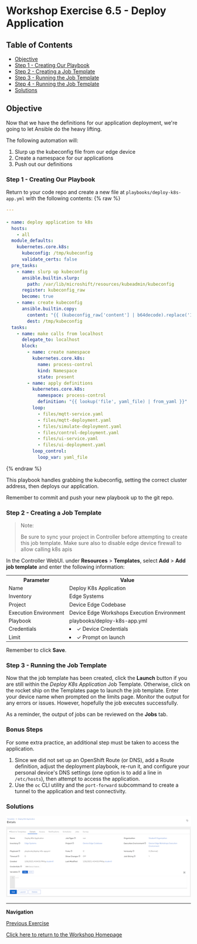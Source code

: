 # Workshop Exercise 6.5 - Deploy Application

## Table of Contents

* [Objective](#objective)
* [Step 1 - Creating Our Playbook](#step-1---creating-our-playbook)
* [Step 2 - Creating a Job Template](#step-2---creating-a-job-template)
* [Step 3 - Running the Job Template](#step-3---running-the-job-template)
* [Step 4 - Running the Job Template](#step-4---running-the-job-template)
* [Solutions](#solutions)

## Objective

Now that we have the definitions for our application deployment, we're going to let Ansible do the heavy lifting.

The following automation will:
1. Slurp up the kubeconfig file from our edge device
2. Create a namespace for our applications
3. Push out our definitions

### Step 1 - Creating Our Playbook

Return to your code repo and create a new file at `playbooks/deploy-k8s-app.yml` with the following contents:
{% raw %}
```yaml
---

- name: deploy application to k8s
  hosts:
    - all
  module_defaults:
    kubernetes.core.k8s:
      kubeconfig: /tmp/kubeconfig
      validate_certs: false
  pre_tasks:
    - name: slurp up kubeconfig
      ansible.builtin.slurp:
        path: /var/lib/microshift/resources/kubeadmin/kubeconfig
      register: kubeconfig_raw
      become: true
    - name: create kubeconfig
      ansible.builtin.copy:
        content: "{{ (kubeconfig_raw['content'] | b64decode).replace('127.0.0.1', ansible_host) }}"
        dest: /tmp/kubeconfig
  tasks:
    - name: make calls from localhost
      delegate_to: localhost
      block:
        - name: create namespace
          kubernetes.core.k8s:
            name: process-control
            kind: Namespace
            state: present
        - name: apply definitions
          kubernetes.core.k8s:
            namespace: process-control
            definition: "{{ lookup('file', yaml_file) | from_yaml }}"
          loop:
            - files/mqtt-service.yaml
            - files/mqtt-deployment.yaml
            - files/simulate-deployment.yaml
            - files/control-deployment.yaml
            - files/ui-service.yaml
            - files/ui-deployment.yaml
          loop_control:
            loop_var: yaml_file
```
{% endraw %}

This playbook handles grabbing the kubeconfig, setting the correct cluster address, then deploys our application.

Remember to commit and push your new playbook up to the git repo.



### Step 2 - Creating a Job Template

> Note:
>
> Be sure to sync your project in Controller before attempting to create this job template.
> Make sure also to disable edge device firewall to allow calling k8s apis

In the Controller WebUI. under **Resources** > **Templates**, select **Add** > **Add job template** and enter the following information:

<table>
  <tr>
    <th>Parameter</th>
    <th>Value</th>
  </tr>
  <tr>
    <td>Name</td>
    <td>Deploy K8s Application</td>
  </tr>
  <tr>
    <td>Inventory</td>
    <td>Edge Systems</td>
  </tr>
  <tr>
    <td>Project</td>
    <td>Device Edge Codebase</td>
  </tr>
  <tr>
    <td>Execution Environment</td>
    <td>Device Edge Workshops Execution Environment</td>
  </tr>
  <tr>
    <td>Playbook</td>
    <td>playbooks/deploy-k8s-app.yml</td>
  </tr>
  <tr>
    <td>Credentials</td>
    <td><li>✓ Device Credentials</li></td>
  </tr>
  <tr>
    <td>Limit</td>
    <td><li>✓ Prompt on launch</li></td>
  </tr>
</table>

Remember to click **Save**.

### Step 3 - Running the Job Template

Now that the job template has been created, click the **Launch** button if you are still within the _Deploy K8s Application_ Job Template. Otherwise, click on the rocket ship on the Templates page to launch the job template. Enter your device name when prompted on the limits page. Monitor the output for any errors or issues. However, hopefully the job executes successfully.

As a reminder, the output of jobs can be reviewed on the **Jobs** tab.

### Bonus Steps

For some extra practice, an additional step must be taken to access the application.

1. Since we did not set up an OpenShift Route (or DNS), add a Route definition, adjust the deployment playbook, re-run it, and configure your personal device's DNS settings (one option is to add a line in `/etc/hosts`), then attempt to access the application.
2. Use the `oc` CLI utility and the `port-forward` subcommand to create a tunnel to the application and test connectivity.


### Solutions

![Deploy K8s Template](../images/deploy-k8s-app-template.png)

---
**Navigation**

[Previous Exercise](../6.4-app-definitions)

[Click here to return to the Workshop Homepage](../README.md)
